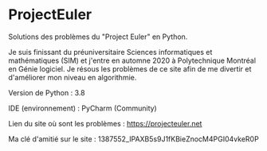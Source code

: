 # ProjectEuler
Solutions des problèmes du "Project Euler" en Python.


Je suis finissant du préuniversitaire Sciences informatiques et mathématiques (SIM) et j'entre en automne 2020 à Polytechnique Montréal en Génie logiciel. Je résous les problèmes de ce site afin de me divertir et d'améliorer mon niveau en algorithmie.

Version de Python : 3.8

IDE (environnement) : PyCharm (Community)

Lien du site où sont les problèmes : https://projecteuler.net

Ma clé d'amitié sur le site : 1387552_IPAXB5s9J1fKBieZnocM4PGI04vkeR0P
